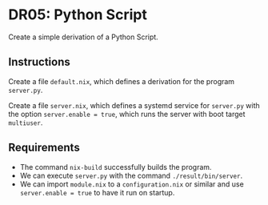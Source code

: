 # DR05: Python Script

Create a simple derivation of a Python Script.

## Instructions

Create a file `default.nix`, which defines a derivation for the program `server.py`.

Create a file `server.nix`, which defines a systemd service for `server.py` with the option `server.enable = true`, which
runs the server with boot target `multiuser`.

## Requirements

- The command `nix-build` successfully builds the program.
- We can execute `server.py` with the command `./result/bin/server`.
- We can import `module.nix` to a `configuration.nix` or similar and use `server.enable = true` to have it run on startup.
